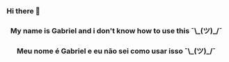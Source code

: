 ### Hi there 👋

<h3 align= "center"> My name is Gabriel and i don't know how to use this ¯\_(ツ)_/¯</h1>

<h3 align="center"> Meu nome é Gabriel e eu não sei como usar isso ¯\_(ツ)_/¯</h1>
